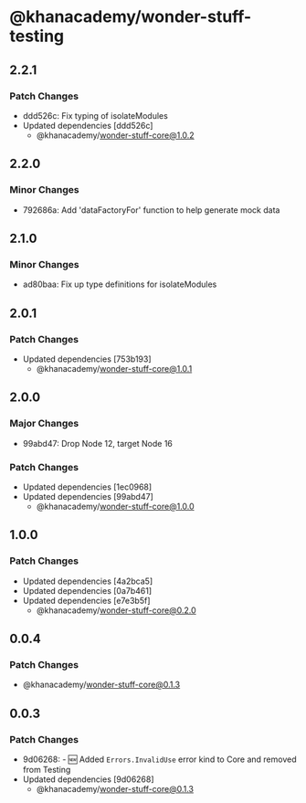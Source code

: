 # @khanacademy/wonder-stuff-testing

## 2.2.1

### Patch Changes

-   ddd526c: Fix typing of isolateModules
-   Updated dependencies [ddd526c]
    -   @khanacademy/wonder-stuff-core@1.0.2

## 2.2.0

### Minor Changes

-   792686a: Add 'dataFactoryFor' function to help generate mock data

## 2.1.0

### Minor Changes

-   ad80baa: Fix up type definitions for isolateModules

## 2.0.1

### Patch Changes

-   Updated dependencies [753b193]
    -   @khanacademy/wonder-stuff-core@1.0.1

## 2.0.0

### Major Changes

-   99abd47: Drop Node 12, target Node 16

### Patch Changes

-   Updated dependencies [1ec0968]
-   Updated dependencies [99abd47]
    -   @khanacademy/wonder-stuff-core@1.0.0

## 1.0.0

### Patch Changes

-   Updated dependencies [4a2bca5]
-   Updated dependencies [0a7b461]
-   Updated dependencies [e7e3b5f]
    -   @khanacademy/wonder-stuff-core@0.2.0

## 0.0.4

### Patch Changes

-   @khanacademy/wonder-stuff-core@0.1.3

## 0.0.3

### Patch Changes

-   9d06268: - 🆕 Added `Errors.InvalidUse` error kind to Core and removed from Testing
-   Updated dependencies [9d06268]
    -   @khanacademy/wonder-stuff-core@0.1.3
